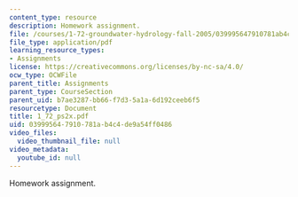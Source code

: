 ```yaml
---
content_type: resource
description: Homework assignment.
file: /courses/1-72-groundwater-hydrology-fall-2005/039995647910781ab4c4de9a54ff0486_1_72_ps2x.pdf
file_type: application/pdf
learning_resource_types:
- Assignments
license: https://creativecommons.org/licenses/by-nc-sa/4.0/
ocw_type: OCWFile
parent_title: Assignments
parent_type: CourseSection
parent_uid: b7ae3287-bb66-f7d3-5a1a-6d192ceeb6f5
resourcetype: Document
title: 1_72_ps2x.pdf
uid: 03999564-7910-781a-b4c4-de9a54ff0486
video_files:
  video_thumbnail_file: null
video_metadata:
  youtube_id: null
---
```

Homework assignment.